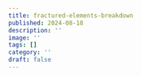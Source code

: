 ```yaml
---
title: fractured-elements-breakdown
published: 2024-08-18
description: ''
image: ''
tags: []
category: ''
draft: false 
---
```

